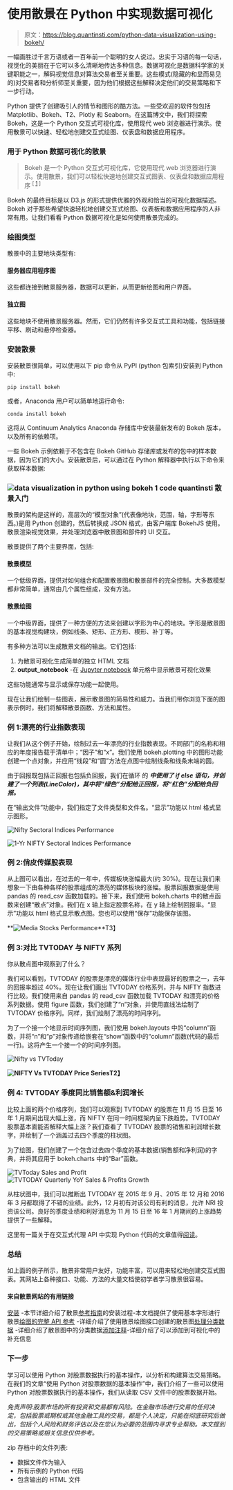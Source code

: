# 使用散景在 Python 中实现数据可视化

> 原文：<https://blog.quantinsti.com/python-data-visualization-using-bokeh/>

一幅画胜过千言万语或者一百年前一个聪明的女人说过。忠实于习语的每一句话，视觉化的美丽在于它可以多么清晰地传达多种信息。数据可视化是数据科学家的关键职能之一，解码视觉信息对算法交易者至关重要。这些模式(隐藏的和显而易见的)对交易者和分析师至关重要，因为他们根据这些解释决定他们的交易策略和下一步行动。

Python 提供了创建吸引人的情节和图形的酷方法。一些受欢迎的软件包包括 Matplotlib、Bokeh、T2、Plotly 和 Seaborn。在这篇博文中，我们将探索 Bokeh，这是一个 Python 交互式可视化库，使用现代 web 浏览器进行演示。使用散景可以快速、轻松地创建交互式绘图、仪表盘和数据应用程序。

### **用于 Python 数据可视化的散景**

> Bokeh 是一个 Python 交互式可视化库，它使用现代 web 浏览器进行演示。使用散景，我们可以轻松快速地创建交互式图表、仪表盘和数据应用程序 <sup>[ [1](http://bokeh.pydata.org/en/latest/) ]</sup>

Bokeh 的最终目标是以 D3.js 的形式提供优雅的外观和恰当的可视化数据描述。Bokeh 对于那些希望快速轻松地创建交互式绘图、仪表板和数据应用程序的人非常有用。让我们看看 Python 数据可视化是如何使用散景完成的。

### **绘图类型**

散景中的主要地块类型有:

#### **服务器应用程序图**

这些都连接到散景服务器，数据可以更新，从而更新绘图和用户界面。

#### **独立图**

这些地块不使用散景服务器。然而，它们仍然有许多交互式工具和功能，包括链接平移、刷动和悬停检查器。

### **安装散景**

安装散景很简单，可以使用以下 pip 命令从 PyPI (python 包索引)安装到 Python 中:

```
pip install bokeh
```

或者，Anaconda 用户可以简单地运行命令:

```
conda install bokeh

```

这将从 Continuum Analytics Anaconda 存储库中安装最新发布的 Bokeh 版本，以及所有的依赖项。

一些 Bokeh 示例依赖于不包含在 Bokeh GitHub 存储库或发布的包中的样本数据，因为它们的大小。安装散景后，可以通过在 Python 解释器中执行以下命令来获取样本数据:

### ![data visualization in python using bokeh 1 code quantinsti](img/a5a9db68a5af2b51a72cf3c56dfc8843.png) **散景入门**

散景的架构是这样的，高层次的“模型对象”(代表像地块，范围，轴，字形等东西。)是用 Python 创建的，然后转换成 JSON 格式，由客户端库 BokehJS 使用。散景渲染视觉效果，并处理浏览器中散景图和部件的 UI 交互。

散景提供了两个主要界面，包括:

#### **散景模型**

一个低级界面，提供对如何组合和配置散景图和散景部件的完全控制。大多数模型都非常简单，通常由几个属性组成，没有方法。

#### **散景绘图**

一个中级界面，提供了一种方便的方法来创建以字形为中心的地块。字形是散景图的基本视觉构建块，例如线条、矩形、正方形、楔形、补丁等。

有多种方法可以生成散景文档的输出。它们包括:

1.  为散景可视化生成简单的独立 HTML 文档
2.  **output_notebook** -在 [Jupyter notebook](https://blog.quantinsti.com/jupyter-notebook-tutorial-installation-components-magic-commands/) 单元格中显示散景可视化效果

这些功能通常与显示或保存功能一起使用。

现在让我们绘制一些图表，展示散景图的简易性和威力。当我们带你浏览下面的图表示例时，我们将解释散景函数、方法和属性。

### **例 1:漂亮的行业指数表现**

让我们从这个例子开始，绘制过去一年漂亮的行业指数表现。不同部门的名称和相应的年度报告载于清单中；“因子”和“x”。我们使用 bokeh.plotting 中的图形功能创建一个点对象，并应用“线段”和“圆”方法在点图中绘制线条和线条末端的圆。

由于回报既包括正回报也包括负回报，我们在循环 的 ***中使用了 ***if else*** 语句，并创建了一个列表(LineColor)，其中将“绿色”分配给正回报，将“红色”分配给负回报。***

在“输出文件”功能中，我们指定了文件类型和文件名。“显示”功能以 html 格式显示图形。

![Nifty Sectoral Indices Performance](img/07c6cac151cbb65a0e911ac83e970d7f.png)

![1-Yr NIFTY Sectoral Indices Performance](img/2ad62fc12bc090235ec2eaafc65dab11.png)

### **例 2:俏皮传媒股表现**

从上图可以看出，在过去的一年中，传媒板块涨幅最大(约 30%)。现在让我们来想象一下由各种各样的股票组成的漂亮的媒体板块的涨幅。股票回报数据是使用 pandas 的 read_csv 函数加载的。接下来，我们使用 bokeh.charts 中的散点函数来创建“散点”对象。我们在 x 轴上指定股票名称，在 y 轴上绘制回报率。“显示”功能以 html 格式显示散点图。您也可以使用“保存”功能保存该图。

**![Media Stocks Performance](img/3149423baeb9e92e309070471c61be74.png)**T3】

### **例 3:对比 TVTODAY 与 NIFTY 系列**

你从散点图中观察到了什么？

我们可以看到，TVTODAY 的股票是漂亮的媒体行业中表现最好的股票之一，去年的回报率超过 40%。现在让我们画出 TVTODAY 价格系列，并与 NIFTY 指数进行比较。我们使用来自 pandas 的 read_csv 函数加载 TVTODAY 和漂亮的价格系列数据。使用 figure 函数，我们创建了“n”对象，并使用直线法绘制了 TVTODAY 价格序列。同样，我们绘制了漂亮的时间序列。

为了一个接一个地显示时间序列图，我们使用 bokeh.layouts 中的“column”函数，并将“n”和“p”对象传递给嵌套在“show”函数中的“column”函数(代码的最后一行)。这将产生一个接一个的时间序列图。

![Nifty vs TVToday](img/edfb9797e07ca1c6a426ccfbbc40d90a.png)

**![NIFTY Vs TVTODAY Price Series](img/a7ee751ffbacdd94ce5c5e47231ed321.png)T2】**

### **例 4: TVTODAY 季度同比销售额&利润增长**

比较上面的两个价格序列，我们可以观察到 TVTODAY 的股票在 11 月 15 日至 16 年 1 月期间出现大幅上涨，而 NIFTY 在同一时间框架内呈下跌趋势。TVTODAY 股票基本面能否解释大幅上涨？我们查看了 TVTODAY 股票的销售和利润增长数字，并绘制了一个涵盖过去四个季度的柱状图。

为了绘图，我们创建了一个包含过去四个季度的基本数据(销售额和净利润)的字典，并将其应用于 bokeh.charts 中的“Bar”函数。

![TVToday Sales and Profit](img/62cf17adb4a4e683401520bff5a6ad39.png) ![TVTODAY Quarterly YoY Sales & Profits Growth](img/bfd2651b27299dc99a48921c499b7227.png)

从柱状图中，我们可以推断出 TVTODAY 在 2015 年 9 月、2015 年 12 月和 2016 年 3 月都取得了不错的业绩。此外，12 月初有对该公司有利的消息，允许 NRI 投资该公司。良好的季度业绩和利好消息为 11 月 15 日至 16 年 1 月期间的上涨趋势提供了一些解释。

这里有一篇关于在交互式代理 API 中实现 Python 代码的文章值得[阅读](https://blog.quantinsti.com/ibpy-tutorial-implement-python-interactive-brokers-api/)。

### **总结**

如上面的例子所示，散景非常用户友好，功能丰富，可以用来轻松地创建交互式图表。其网站上各种接口、功能、方法的大量文档使初学者学习散景很容易。

#### **来自散景网站的有用链接**

[安装](http://bokeh.pydata.org/en/latest/docs/installation.html) -本节详细介绍了散景[参考指南](http://bokeh.pydata.org/en/latest/docs/reference.html)的安装过程-本文档提供了使用基本字形进行散景[绘图的完整 API 参考](http://bokeh.pydata.org/en/latest/docs/user_guide/plotting.html) -详细介绍了使用散景绘图接口创建的散景图[处理分类数据](https://bokeh.pydata.org/en/latest/docs/user_guide/categorical.html) -详细介绍了散景图中的分类数据[添加注释](http://bokeh.pydata.org/en/latest/docs/user_guide/annotations.html)-详细介绍了可以添加到可视化中的补充信息

### **下一步**

学习可以使用 Python 对股票数据执行的基本操作，以分析和构建算法交易策略。在我们的文章“使用 Python 对股票数据的基本操作”中，我们介绍了一些可以使用 Python 对股票数据执行的基本操作，我们从读取 CSV 文件中的股票数据开始。

*免责声明:股票市场的所有投资和交易都有风险。在金融市场进行交易的任何决定，包括股票或期权或其他金融工具的交易，都是个人决定，只能在彻底研究后做出，包括个人风险和财务评估以及在您认为必要的范围内寻求专业帮助。本文提到的交易策略或相关信息仅供参考。*

zip 存档中的文件列表:

*   数据文件作为输入
*   所有示例的 Python 代码
*   包含输出的 HTML 文件